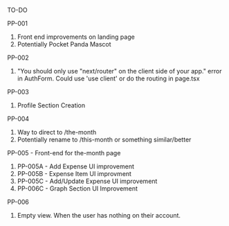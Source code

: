 TO-DO

PP-001
1. Front end improvements on landing page 
2. Potentially Pocket Panda Mascot

PP-002
1. "You should only use "next/router" on the client side of your app." error in AuthForm. Could use 'use client' or do the routing in page.tsx

PP-003
1. Profile Section Creation

PP-004
1. Way to direct to /the-month
2. Potentially rename to /this-month or something similar/better

PP-005 - Front-end for the-month page
1. PP-005A - Add Expense UI improvement
2. PP-005B - Expense Item UI improvment
3. PP-005C - Add/Update Expense UI improvement
4. PP-006C - Graph Section UI Improvement

PP-006
1. Empty view. When the user has nothing on their account.